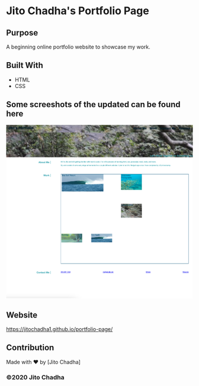 # Jito Chadha's Portfolio Page

## Purpose
A beginning online portfolio website to showcase my work.

## Built With
* HTML
* CSS

## Some screeshots of the updated can be found here
<img src="screenshot.png">

## Website
https://jitochadha1.github.io/portfolio-page/

## Contribution
Made with ❤️ by [Jito Chadha]

### ©️2020 Jito Chadha